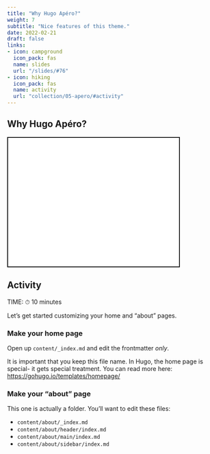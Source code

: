 ```yaml
---
title: "Why Hugo Apéro?"
weight: 7
subtitle: "Nice features of this theme."
date: 2022-02-21
draft: false
links:
- icon: campground
  icon_pack: fas
  name: slides
  url: "/slides/#76"
- icon: hiking
  icon_pack: fas
  name: activity
  url: "collection/05-apero/#activity"
---
```


<script src="{{< blogdown/postref >}}index_files/fitvids/fitvids.min.js"></script>

## Why Hugo Apéro?

<div class="shareagain" style="min-width:300px;margin:1em auto;">
<iframe src="/slides/#76" width="399.999999999999" height="300" style="border:2px solid currentColor;" loading="lazy" allowfullscreen></iframe>
<script>fitvids('.shareagain', {players: 'iframe'});</script>
</div>

## Activity

TIME: ⏱ 10 minutes

Let’s get started customizing your home and “about” pages.

### Make your home page

Open up `content/_index.md` and edit the frontmatter *only*.

It is important that you keep this file name. In Hugo, the home page is special- it gets special treatment. You can read more here: <https://gohugo.io/templates/homepage/>

### Make your “about” page

This one is actually a folder. You’ll want to edit these files:

-   `content/about/_index.md`
-   `content/about/header/index.md`
-   `content/about/main/index.md`
-   `content/about/sidebar/index.md`
